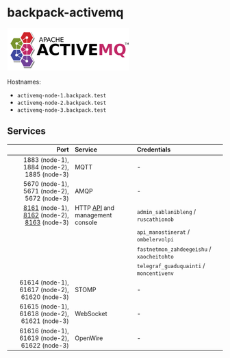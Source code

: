 # backpack-activemq

![ActiveMQ](../../doc/assets/logos/activemq.png)

Hostnames:
 
 - `activemq-node-1.backpack.test`
 - `activemq-node-2.backpack.test`
 - `activemq-node-3.backpack.test`

## Services

| Port | Service | Credentials
| ---: | :------ | :----------
| 1883 (node-1), 1884 (node-2), 1885 (node-3)| MQTT | -
| 5670 (node-1), 5671 (node-2), 5672 (node-3)| AMQP | -
| [8161](http://activemq-node-1.backpack.test:8161) (node-1), [8162](http://activemq-node-2.backpack.test:8162) (node-2), [8163](http://activemq-node-3.backpack.test:8163) (node-3) | HTTP [API](https://activemq.apache.org/rest) and management console | `admin_sablanibleng` / `ruscathionob`
| | | `api_manostinerat` / `ombelervolpi`
| | | `fastnetmon_zahdeegeishu` / `xaocheitohto`
| | | `telegraf_guaduquainti` / `moncentivenv`
| 61614 (node-1), 61617 (node-2), 61620 (node-3) | STOMP | -
| 61615 (node-1), 61618 (node-2), 61621 (node-3) | WebSocket | -
| 61616 (node-1), 61619 (node-2), 61622 (node-3) | OpenWire | -
